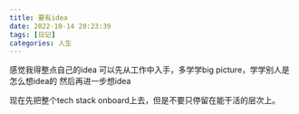 ```yaml
---
title: 要有idea
date: 2022-10-14 20:23:39
tags: [日记]
categories: 人生
---
```

感觉我得整点自己的idea
可以先从工作中入手，多学学big picture，学学别人是怎么想idea的
然后再进一步想idea

现在先把整个tech stack onboard上去，但是不要只停留在能干活的层次上。
